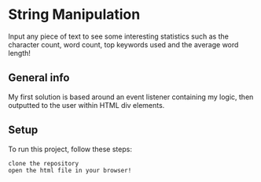 # String Manipulation
Input any piece of text to see some interesting statistics such as the character count, word count, top keywords used and the average word length!

## General info
My first solution is based around an event listener containing my logic, then outputted to the user within HTML div elements.
	
## Setup
To run this project, follow these steps:

```
clone the repository
open the html file in your browser!
```
